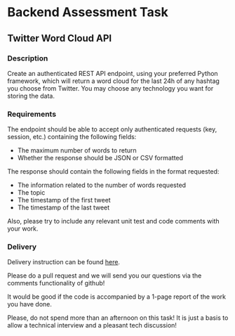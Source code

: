 # Backend Assessment Task


## Twitter Word Cloud API

### Description
Create an authenticated REST API endpoint, using your preferred Python framework, which will return a word cloud for the last 24h of any hashtag you choose from Twitter. You may choose any technology you want for storing the data.

### Requirements
The endpoint should be able to accept only authenticated requests (key, session, etc.) containing the following fields:
- The maximum number of words to return
- Whether the response should be JSON or CSV formatted

The response should contain the following fields in the format requested:
- The information related to the number of words requested
- The topic
- The timestamp of the first tweet
- The timestamp of the last tweet

Also, please try to include any relevant unit test and code comments with your work.

### Delivery
Delivery instruction can be found [here](README.md).

Please do a pull request and we will send you our questions via the comments functionality of github!

It would be good if the code is accompanied by a 1-page report of the work you have done.

Please, do not spend more than an afternoon on this task! It is just a basis to allow a technical interview and a pleasant tech discussion! 

